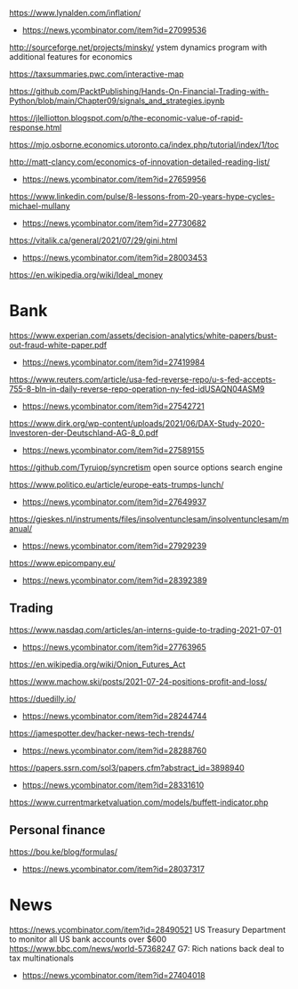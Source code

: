 https://www.lynalden.com/inflation/
* https://news.ycombinator.com/item?id=27099536

http://sourceforge.net/projects/minsky/ ystem dynamics program with additional features for economics

https://taxsummaries.pwc.com/interactive-map

https://github.com/PacktPublishing/Hands-On-Financial-Trading-with-Python/blob/main/Chapter09/signals_and_strategies.ipynb

https://jlelliotton.blogspot.com/p/the-economic-value-of-rapid-response.html

https://mjo.osborne.economics.utoronto.ca/index.php/tutorial/index/1/toc

http://matt-clancy.com/economics-of-innovation-detailed-reading-list/
* https://news.ycombinator.com/item?id=27659956

https://www.linkedin.com/pulse/8-lessons-from-20-years-hype-cycles-michael-mullany
* https://news.ycombinator.com/item?id=27730682

https://vitalik.ca/general/2021/07/29/gini.html
* https://news.ycombinator.com/item?id=28003453

https://en.wikipedia.org/wiki/Ideal_money

# Bank
https://www.experian.com/assets/decision-analytics/white-papers/bust-out-fraud-white-paper.pdf
* https://news.ycombinator.com/item?id=27419984

https://www.reuters.com/article/usa-fed-reverse-repo/u-s-fed-accepts-755-8-bln-in-daily-reverse-repo-operation-ny-fed-idUSAQN04ASM9
* https://news.ycombinator.com/item?id=27542721

https://www.dirk.org/wp-content/uploads/2021/06/DAX-Study-2020-Investoren-der-Deutschland-AG-8_0.pdf
* https://news.ycombinator.com/item?id=27589155

https://github.com/Tyruiop/syncretism open source options search engine

https://www.politico.eu/article/europe-eats-trumps-lunch/
* https://news.ycombinator.com/item?id=27649937

https://gieskes.nl/instruments/files/insolventunclesam/insolventunclesam/manual/
* https://news.ycombinator.com/item?id=27929239

https://www.epicompany.eu/
* https://news.ycombinator.com/item?id=28392389

## Trading
https://www.nasdaq.com/articles/an-interns-guide-to-trading-2021-07-01
* https://news.ycombinator.com/item?id=27763965

https://en.wikipedia.org/wiki/Onion_Futures_Act

https://www.machow.ski/posts/2021-07-24-positions-profit-and-loss/

https://duedilly.io/
* https://news.ycombinator.com/item?id=28244744

https://jamespotter.dev/hacker-news-tech-trends/
* https://news.ycombinator.com/item?id=28288760

https://papers.ssrn.com/sol3/papers.cfm?abstract_id=3898940
* https://news.ycombinator.com/item?id=28331610

https://www.currentmarketvaluation.com/models/buffett-indicator.php

## Personal finance
https://bou.ke/blog/formulas/
* https://news.ycombinator.com/item?id=28037317

# News
https://news.ycombinator.com/item?id=28490521 US Treasury Department to monitor all US bank accounts over $600
https://www.bbc.com/news/world-57368247 G7: Rich nations back deal to tax multinationals
* https://news.ycombinator.com/item?id=27404018